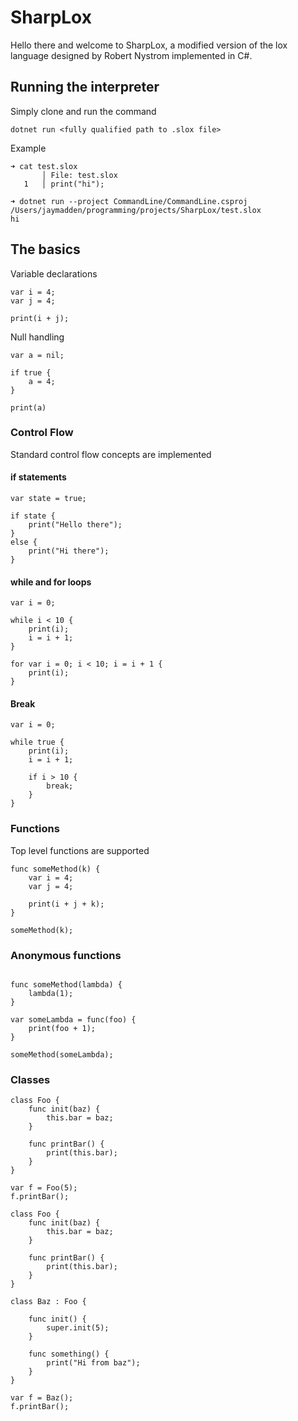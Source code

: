 # SharpLox

Hello there and welcome to SharpLox, a modified version of the lox language designed by Robert Nystrom implemented in C#.

## Running the interpreter

Simply clone and run the command
```
dotnet run <fully qualified path to .slox file>
```

Example 
```
➜ cat test.slox
       │ File: test.slox
   1   │ print("hi");

➜ dotnet run --project CommandLine/CommandLine.csproj /Users/jaymadden/programming/projects/SharpLox/test.slox 
hi

```

## The basics

Variable declarations

```
var i = 4;
var j = 4;

print(i + j);
```

Null handling
```
var a = nil;

if true {
    a = 4;
}

print(a)
```

### Control Flow

Standard control flow concepts are implemented

#### if statements
```
var state = true;

if state {
    print("Hello there");
}
else {
    print("Hi there");
}
```

#### while and for loops
```
var i = 0;

while i < 10 {
    print(i);
    i = i + 1;
}
```

```
for var i = 0; i < 10; i = i + 1 {
    print(i);
}
```

#### Break
```
var i = 0;

while true {
    print(i);
    i = i + 1;

    if i > 10 {
        break;
    }
}
```

### Functions

Top level functions are supported

```
func someMethod(k) {
    var i = 4;
    var j = 4;

    print(i + j + k);
}

someMethod(k);
```

### Anonymous functions

```

func someMethod(lambda) {
    lambda(1);
}

var someLambda = func(foo) {
    print(foo + 1);
}

someMethod(someLambda);

```

### Classes

```
class Foo {
    func init(baz) {
        this.bar = baz;
    }

    func printBar() {
        print(this.bar);
    }
}

var f = Foo(5);
f.printBar();
```

```
class Foo {
    func init(baz) {
        this.bar = baz;
    }

    func printBar() {
        print(this.bar);
    }
}

class Baz : Foo {

    func init() {
        super.init(5);
    }

    func something() {
        print("Hi from baz");
    }
}

var f = Baz();
f.printBar();
```
